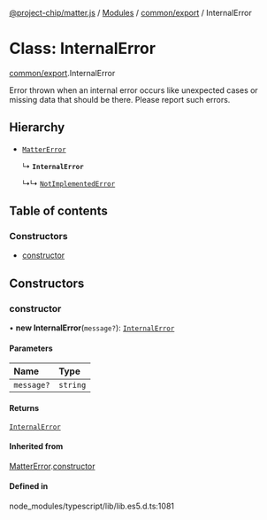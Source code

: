 [@project-chip/matter.js](../README.md) / [Modules](../modules.md) / [common/export](../modules/common_export.md) / InternalError

# Class: InternalError

[common/export](../modules/common_export.md).InternalError

Error thrown when an internal error occurs like unexpected cases or missing data that should be there. Please
report such errors.

## Hierarchy

- [`MatterError`](common_export.MatterError.md)

  ↳ **`InternalError`**

  ↳↳ [`NotImplementedError`](common_export.NotImplementedError.md)

## Table of contents

### Constructors

- [constructor](common_export.InternalError.md#constructor)

## Constructors

### constructor

• **new InternalError**(`message?`): [`InternalError`](common_export.InternalError.md)

#### Parameters

| Name | Type |
| :------ | :------ |
| `message?` | `string` |

#### Returns

[`InternalError`](common_export.InternalError.md)

#### Inherited from

[MatterError](common_export.MatterError.md).[constructor](common_export.MatterError.md#constructor)

#### Defined in

node_modules/typescript/lib/lib.es5.d.ts:1081
